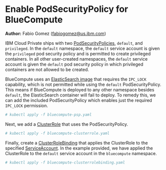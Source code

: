 # Enable PodSecurityPolicy for BlueCompute
**Author:** Fabio Gomez (fabiogomez@us.ibm.com)

IBM Cloud Private ships with two [PodSecurityPolicies](https://kubernetes.io/docs/concepts/policy/pod-security-policy/), `default`, and `privileged`.  In the `default` namespace, the `default` service account is given the `privileged` pod security policy and is permitted to create privileged containers.  In all other user-created namespaces, the `default` service account is given the `default` pod security policy in which privileged containers are not allowed to be created.

BlueCompute uses an [ElasticSearch image](https://github.com/pires/kubernetes-elasticsearch-cluster) that requires the `IPC_LOCK` capability, which is not permitted while using the `default` PodSecurityPolicy.  This means if BlueCompute is deployed to any other namespace besides `default`, the ElasticSearch container will fail to deploy.  To remedy this, we can add the included PodSecurityPolicy which enables just the required `IPC_LOCK` permission.

```bash
# kubectl apply -f bluecompute-psp.yaml
```

Next, we add a [ClusterRole](https://kubernetes.io/docs/admin/authorization/rbac/#role-and-clusterrole) that uses the PodSecurityPolicy.

```bash
# kubectl apply -f bluecompute-clusterrole.yaml
```

Finally, create a [ClusterRoleBinding](https://kubernetes.io/docs/admin/authorization/rbac/#rolebinding-and-clusterrolebinding) that applies the ClusterRole to the specified [ServiceAccount](https://kubernetes.io/docs/admin/service-accounts-admin/).  In the example provided, we have applied the ClusterRole to the `default` service account in the `bluecompute` namespace.

```bash
# kubectl apply -f bluecompute-clusterrolebinding.yaml
```

